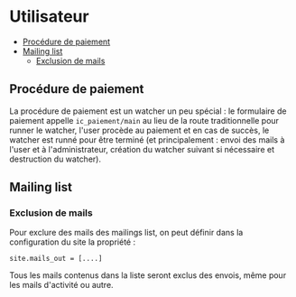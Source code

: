 # Utilisateur

* [Procédure de paiement](#paiement)
* [Mailing list](#mailinglist)
  * [Exclusion de mails](#exclusiondemails)


<a name='paiement'></a>

## Procédure de paiement

La procédure de paiement est un watcher un peu spécial : le formulaire de paiement appelle `ic_paiement/main` au lieu de la route traditionnelle pour runner le watcher, l'user procède au paiement et en cas de succès, le watcher est runné pour être terminé (et principalement : envoi des mails à l'user et à l'administrateur, création du watcher suivant si nécessaire et destruction du watcher).

<a name='mailinglist'></a>

## Mailing list

<a name='exclusiondemails'></a>

### Exclusion de mails

Pour exclure des mails des mailings list, on peut définir dans la configuration du site la propriété :

    site.mails_out = [....]

Tous les mails contenus dans la liste seront exclus des envois, même pour les mails d'activité ou autre.
